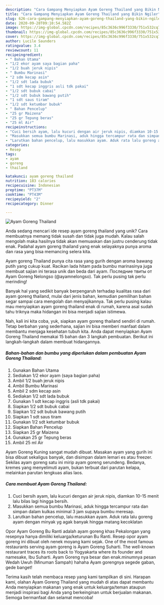 ```yaml
---
description: "Cara Gampang Menyiapkan Ayam Goreng Thailand yang Bikin Ngiler"
title: "Cara Gampang Menyiapkan Ayam Goreng Thailand yang Bikin Ngiler"
slug: 626-cara-gampang-menyiapkan-ayam-goreng-thailand-yang-bikin-ngiler
date: 2020-09-28T09:10:54.582Z
image: https://img-global.cpcdn.com/recipes/85c3636c996f3330/751x532cq70/ayam-goreng-thailand-foto-resep-utama.jpg
thumbnail: https://img-global.cpcdn.com/recipes/85c3636c996f3330/751x532cq70/ayam-goreng-thailand-foto-resep-utama.jpg
cover: https://img-global.cpcdn.com/recipes/85c3636c996f3330/751x532cq70/ayam-goreng-thailand-foto-resep-utama.jpg
author: Lucile Saunders
ratingvalue: 3.4
reviewcount: 11
recipeingredient:
- " Bahan Utama"
- "1/2 ekor ayam saya bagian paha"
- "1/2 buah jeruk nipis"
- " Bumbu Marinasi"
- "2 sdm kecap asin"
- "1/2 sdt lada bubuk"
- "1 sdt kecap inggris asli tdk pakai"
- "1/2 sdt bubuk cabai"
- "1/2 sdt bubuk bawang putih"
- "1 sdt saus tiram"
- "1/2 sdt ketumbar bubuk"
- " Bahan Pencelup"
- "25 gr Maizena"
- "25 gr Tepung beras"
- "25 ml Air"
recipeinstructions:
- "Cuci bersih ayam, lalu kucuri dengan air jeruk nipis, diamkan 10-15 menit lalu bilas lagi hingga bersih."
- "Masukkan semua bumbu Marinasi, aduk hingga tercampur rata dan simpan dalam kulkas minimal 3 jam supaya bumbu meresap."
- "Larutkan bahan pencelup, lalu masukkan ayam. Aduk rata lalu goreng ayam dengan minyak yg agak banyak hingga matang kecoklatan"
categories:
- Resep
tags:
- ayam
- goreng
- thailand

katakunci: ayam goreng thailand 
nutrition: 183 calories
recipecuisine: Indonesian
preptime: "PT37M"
cooktime: "PT43M"
recipeyield: "2"
recipecategory: Dinner

---
```



![Ayam Goreng Thailand](https://img-global.cpcdn.com/recipes/85c3636c996f3330/751x532cq70/ayam-goreng-thailand-foto-resep-utama.jpg)

Anda sedang mencari ide resep ayam goreng thailand yang unik? Cara membuatnya memang tidak susah dan tidak juga mudah. Kalau salah mengolah maka hasilnya tidak akan memuaskan dan justru cenderung tidak enak. Padahal ayam goreng thailand yang enak selayaknya punya aroma dan rasa yang bisa memancing selera kita.

Ayam goreng Thailand punya cita rasa yang gurih dengan aroma bawang putih yang cukup kuat. Racikan lada hitam pada bumbu marinasinya juga membuat sajian ini terasa unik dan beda dari ayam. Последние твиты от Ayam Goreng Nelongso (@ayamnelongso). Tak perlu pusing tak perlu merinding!

Banyak hal yang sedikit banyak berpengaruh terhadap kualitas rasa dari ayam goreng thailand, mulai dari jenis bahan, kemudian pemilihan bahan segar sampai cara mengolah dan menyajikannya. Tak perlu pusing kalau mau menyiapkan ayam goreng thailand enak di rumah, karena asal sudah tahu triknya maka hidangan ini bisa menjadi sajian istimewa.


Nah, kali ini kita coba, yuk, siapkan ayam goreng thailand sendiri di rumah. Tetap berbahan yang sederhana, sajian ini bisa memberi manfaat dalam membantu menjaga kesehatan tubuh kita. Anda dapat menyiapkan Ayam Goreng Thailand memakai 15 bahan dan 3 langkah pembuatan. Berikut ini langkah-langkah dalam membuat hidangannya.

<!--inarticleads1-->

##### Bahan-bahan dan bumbu yang diperlukan dalam pembuatan Ayam Goreng Thailand:

1. Gunakan  Bahan Utama
1. Sediakan 1/2 ekor ayam (saya bagian paha)
1. Ambil 1/2 buah jeruk nipis
1. Ambil  Bumbu Marinasi
1. Ambil 2 sdm kecap asin
1. Sediakan 1/2 sdt lada bubuk
1. Gunakan 1 sdt kecap inggris (asli tdk pakai)
1. Siapkan 1/2 sdt bubuk cabai
1. Siapkan 1/2 sdt bubuk bawang putih
1. Siapkan 1 sdt saus tiram
1. Gunakan 1/2 sdt ketumbar bubuk
1. Siapkan  Bahan Pencelup
1. Siapkan 25 gr Maizena
1. Gunakan 25 gr Tepung beras
1. Ambil 25 ml Air


Ayam Goreng Kuning sangat mudah dibuat. Masakan ayam yang gurih ini bisa dibuat sekaligus banyak, dan disimpan dalam lemari es atau freezer. Sekilas ayam goreng satu ini mirip ayam goreng serundeng. Bedanya, kremes yang menyelimuti ayam, bukan terbuat dari parutan kelapa, melainkan parutan lengkuas alias laos. 

<!--inarticleads2-->

##### Cara membuat Ayam Goreng Thailand:

1. Cuci bersih ayam, lalu kucuri dengan air jeruk nipis, diamkan 10-15 menit lalu bilas lagi hingga bersih.
1. Masukkan semua bumbu Marinasi, aduk hingga tercampur rata dan simpan dalam kulkas minimal 3 jam supaya bumbu meresap.
1. Larutkan bahan pencelup, lalu masukkan ayam. Aduk rata lalu goreng ayam dengan minyak yg agak banyak hingga matang kecoklatan


Opor Ayam Goreng Bu Ranti adalah ayam goreng khas Pekalongan yang resepnya hanya dimiliki keluarga/keturunan Bu Ranti. Resep opor ayam goreng ini dibuat oleh nenek moyang kami sejak. One of the most famous restaurants serving ayam goreng is Ayam Goreng Suharti. The well-known restaurant traces its roots back to Yogyakarta where its founder and namesake, Ibu Suharti. Ayam Goreng nya besar dan enak.minumnya pesan Wedah Uwuh (Minuman Sampah) hahaha Ayam gorengnya segede gaban, gede banget! 

Terima kasih telah membaca resep yang kami tampilkan di sini. Harapan kami, olahan Ayam Goreng Thailand yang mudah di atas dapat membantu Anda menyiapkan makanan yang enak untuk keluarga/teman ataupun menjadi inspirasi bagi Anda yang berkeinginan untuk berjualan makanan. Semoga bermanfaat dan selamat mencoba!
